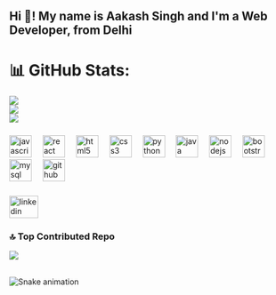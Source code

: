 <h2 align="left">Hi 👋! My name is Aakash Singh and I'm a Web Developer, from Delhi</h2>

###

<!--<div align="center">
  <img src="https://github-readme-stats.vercel.app/api?username=aakash0898&hide_title=false&hide_rank=false&show_icons=true&include_all_commits=true&count_private=true&disable_animations=false&theme=nightowl&locale=en&hide_border=true&order=1" height="150" alt="stats graph"  />
  <img src="https://github-readme-stats.vercel.app/api/top-langs?username=aakash0898&locale=en&hide_title=false&layout=compact&card_width=320&langs_count=5&theme=dracula&hide_border=false&order=2" height="150" alt="languages graph"  />
</div>-->


# 📊 GitHub Stats:
![](https://github-readme-stats.vercel.app/api?username=aakash0898&theme=great-gatsby&hide_border=false&include_all_commits=false&count_private=false)<br/>
![](https://github-readme-streak-stats.herokuapp.com/?user=aakash0898&theme=great-gatsby&hide_border=false)<br/>
![](https://github-readme-stats.vercel.app/api/top-langs/?username=aakash0898&theme=great-gatsby&hide_border=false&include_all_commits=false&count_private=false&layout=compact)

###

<div align="left">
  <img src="https://cdn.jsdelivr.net/gh/devicons/devicon/icons/javascript/javascript-original.svg" height="40" alt="javascript logo"  />
  <img width="12" />
  <img src="https://cdn.jsdelivr.net/gh/devicons/devicon/icons/react/react-original.svg" height="40" alt="react logo"  />
  <img width="12" />
  <img src="https://cdn.jsdelivr.net/gh/devicons/devicon/icons/html5/html5-original.svg" height="40" alt="html5 logo"  />
  <img width="12" />
  <img src="https://cdn.jsdelivr.net/gh/devicons/devicon/icons/css3/css3-original.svg" height="40" alt="css3 logo"  />
  <img width="12" />
  <img src="https://cdn.jsdelivr.net/gh/devicons/devicon/icons/python/python-original.svg" height="40" alt="python logo"  />
  <img width="12" />
  <img src="https://cdn.jsdelivr.net/gh/devicons/devicon/icons/java/java-original.svg" height="40" alt="java logo"  />
  <img width="12" />
  <img src="https://cdn.jsdelivr.net/gh/devicons/devicon/icons/nodejs/nodejs-original.svg" height="40" alt="nodejs logo"  />
  <img width="12" />
  <img src="https://cdn.jsdelivr.net/gh/devicons/devicon/icons/bootstrap/bootstrap-original.svg" height="40" alt="bootstrap logo"  />
  <img width="12" />
  <img src="https://cdn.jsdelivr.net/gh/devicons/devicon/icons/mysql/mysql-original.svg" height="40" alt="mysql logo"  />
  <img width="12" />
  <img src="https://cdn.jsdelivr.net/gh/devicons/devicon/icons/github/github-original.svg" height="40" alt="github logo"  />
</div>

###

<div align="left">
  <a href="www.linkedin.com/in/aakash-singh-a06278112" target="_blank">
    <img src="https://raw.githubusercontent.com/maurodesouza/profile-readme-generator/master/src/assets/icons/social/linkedin/default.svg" width="52" height="40" alt="linkedin logo"  />
  </a>
</div>

###

### 🔝 Top Contributed Repo
![](https://github-contributor-stats.vercel.app/api?username=aakash0898&limit=5&theme=dark&combine_all_yearly_contributions=true)

<br clear="both" >

<img src="https://raw.githubusercontent.com/aakash0898/aakash0898/output/snake.svg" alt="Snake animation" />

###

<!--<div align="center">
  <img height="200" src="https://media.giphy.com/media/f3KwliaH4MLtli8z7D/giphy.gif?cid=790b7611zyygf9mx4hd4ctqp18uy2xcgyp8jf2r6mwmzpuxv&ep=v1_gifs_search&rid=giphy.gif&ct=g"  />
</div>-->

###
